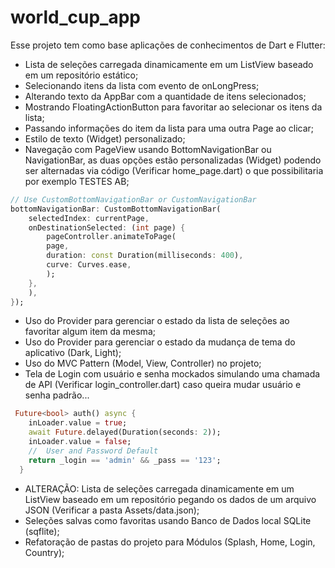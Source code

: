 # world_cup_app

Esse projeto tem como base aplicações de conhecimentos de Dart e Flutter:
- Lista de seleções carregada dinamicamente em um ListView baseado em um repositório estático;
- Selecionando itens da lista com evento de onLongPress;
- Alterando texto da AppBar com a quantidade de itens selecionados;
- Mostrando FloatingActionButton para favoritar ao selecionar os itens da lista;
- Passando informações do item da lista para uma outra Page ao clicar;
- Estilo de texto (Widget) personalizado; 
- Navegação com PageView usando BottomNavigationBar ou NavigationBar, as duas opções estão personalizadas (Widget) podendo ser alternadas via código (Verificar home_page.dart) o que possibilitaria por exemplo TESTES AB;

```dart
// Use CustomBottomNavigationBar or CustomNavigationBar
bottomNavigationBar: CustomBottomNavigationBar(
    selectedIndex: currentPage,
    onDestinationSelected: (int page) {
        pageController.animateToPage(
        page,
        duration: const Duration(milliseconds: 400),
        curve: Curves.ease,
        );
    },
    ),
});
```

- Uso do Provider para gerenciar o estado da lista de seleções ao favoritar algum item da mesma;
- Uso do Provider para gerenciar o estado da mudança de tema do aplicativo (Dark, Light);
- Uso do MVC Pattern (Model, View, Controller) no projeto;
- Tela de Login com usuário e senha mockados simulando uma chamada de API (Verificar login_controller.dart) caso queira mudar usuário e senha padrão...

```dart
 Future<bool> auth() async {
    inLoader.value = true;
    await Future.delayed(Duration(seconds: 2));
    inLoader.value = false;
    //  User and Password Default
    return _login == 'admin' && _pass == '123';
  }
```

- ALTERAÇÃO: Lista de seleções carregada dinamicamente em um ListView baseado em um repositório pegando os dados de um arquivo JSON (Verificar a pasta Assets/data.json);
- Seleções salvas como favoritas usando Banco de Dados local SQLite (sqflite);
- Refatoração de pastas do projeto para Módulos (Splash, Home, Login, Country);
